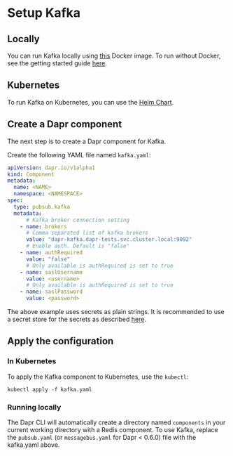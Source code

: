 # Setup Kafka

## Locally

You can run Kafka locally using [this](https://github.com/wurstmeister/kafka-docker) Docker image.
To run without Docker, see the getting started guide [here](https://kafka.apache.org/quickstart).

## Kubernetes

To run Kafka on Kubernetes, you can use the [Helm Chart](https://github.com/helm/charts/tree/master/incubator/kafka#installing-the-chart).

## Create a Dapr component

The next step is to create a Dapr component for Kafka.

Create the following YAML file named `kafka.yaml`:

```yaml
apiVersion: dapr.io/v1alpha1
kind: Component
metadata:
  name: <NAME>
  namespace: <NAMESPACE>
spec:
  type: pubsub.kafka
  metadata:
      # Kafka broker connection setting
    - name: brokers
      # Comma separated list of kafka brokers
      value: "dapr-kafka.dapr-tests.svc.cluster.local:9092"
      # Enable auth. Default is "false"
    - name: authRequired
      value: "false"
      # Only available is authRequired is set to true
    - name: saslUsername
      value: <username>
      # Only available is authRequired is set to true
    - name: saslPassword
      value: <password>
```

The above example uses secrets as plain strings. It is recommended to use a secret store for the secrets as described [here](../../concepts/secrets/README.md).

## Apply the configuration

### In Kubernetes

To apply the Kafka component to Kubernetes, use the `kubectl`:

```
kubectl apply -f kafka.yaml
```

### Running locally

The Dapr CLI will automatically create a directory named `components` in your current working directory with a Redis component.
To use Kafka, replace the `pubsub.yaml` (or `messagebus.yaml` for Dapr < 0.6.0) file with the kafka.yaml above.
